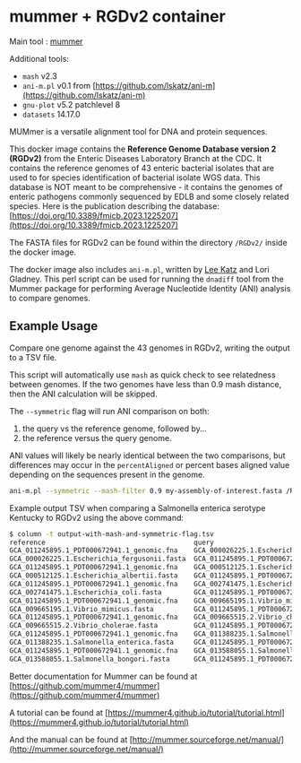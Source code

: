 # mummer + RGDv2 container

Main tool : [mummer](https://github.com/mummer4/mummer)

Additional tools:

- `mash` v2.3
- `ani-m.pl` v0.1 from [https://github.com/lskatz/ani-m](https://github.com/lskatz/ani-m)
- `gnu-plot` v5.2 patchlevel 8
- `datasets` 14.17.0

MUMmer is a versatile alignment tool for DNA and protein sequences.

This docker image contains the **Reference Genome Database version 2 (RGDv2)** from the Enteric Diseases Laboratory Branch at the CDC. It contains the reference genomes of 43 enteric bacterial isolates that are used to for species identification of bacterial isolate WGS data. This database is NOT meant to be comprehensive - it contains the genomes of enteric pathogens commonly sequenced by EDLB and some closely related species. Here is the publication describing the database: [https://doi.org/10.3389/fmicb.2023.1225207](https://doi.org/10.3389/fmicb.2023.1225207)

The FASTA files for RGDv2 can be found within the directory `/RGDv2/` inside the docker image.

The docker image also includes `ani-m.pl`, written by [Lee Katz](@lskatz) and Lori Gladney. This perl script can be used for running the `dnadiff` tool from the Mummer package for performing Average Nucleotide Identity (ANI) analysis to compare genomes.

## Example Usage

Compare one genome against the 43 genomes in RGDv2, writing the output to a TSV file.

This script will automatically use `mash` as quick check to see relatedness between genomes. If the two genomes have less than 0.9 mash distance, then the ANI calculation will be skipped.

The `--symmetric` flag will run ANI comparison on both:

 1. the query vs the reference genome, followed by...
 2. the reference versus the query genome.

 ANI values will likely be nearly identical between the two comparisons, but differences may occur in the `percentAligned` or percent bases aligned value depending on the sequences present in the genome.

```bash
ani-m.pl --symmetric --mash-filter 0.9 my-assembly-of-interest.fasta /RGDv2/*.fasta | tee output.tsv
```

Example output TSV when comparing a Salmonella enterica serotype Kentucky to RGDv2 using the above command:

```bash
$ column -t output-with-mash-and-symmetric-flag.tsv 
reference                                     query                                         ANI      stdev  percentAligned
GCA_011245895.1_PDT000672941.1_genomic.fna    GCA_000026225.1.Escherichia_fergusonii.fasta  84.7423  3.93   33.1834
GCA_000026225.1.Escherichia_fergusonii.fasta  GCA_011245895.1_PDT000672941.1_genomic.fna    84.7485  3.97   35.6278
GCA_011245895.1_PDT000672941.1_genomic.fna    GCA_000512125.1.Escherichia_albertii.fasta    84.8404  3.72   32.5365
GCA_000512125.1.Escherichia_albertii.fasta    GCA_011245895.1_PDT000672941.1_genomic.fna    84.8391  3.72   34.8883
GCA_011245895.1_PDT000672941.1_genomic.fna    GCA_002741475.1.Escherichia_coli.fasta        84.7711  3.76   35.5718
GCA_002741475.1.Escherichia_coli.fasta        GCA_011245895.1_PDT000672941.1_genomic.fna    84.7762  3.76   35.8077
GCA_011245895.1_PDT000672941.1_genomic.fna    GCA_009665195.1.Vibrio_mimicus.fasta          89.4273  6.41   0.7529
GCA_009665195.1.Vibrio_mimicus.fasta          GCA_011245895.1_PDT000672941.1_genomic.fna    89.4215  6.40   1.5694
GCA_011245895.1_PDT000672941.1_genomic.fna    GCA_009665515.2.Vibrio_cholerae.fasta         93.7723  7.47   2.4096
GCA_009665515.2.Vibrio_cholerae.fasta         GCA_011245895.1_PDT000672941.1_genomic.fna    93.7724  7.52   3.0205
GCA_011245895.1_PDT000672941.1_genomic.fna    GCA_011388235.1.Salmonella_enterica.fasta     98.7341  3.42   88.7485
GCA_011388235.1.Salmonella_enterica.fasta     GCA_011245895.1_PDT000672941.1_genomic.fna    98.7335  2.79   94.5892
GCA_011245895.1_PDT000672941.1_genomic.fna    GCA_013588055.1.Salmonella_bongori.fasta      90.3425  2.99   73.3307
GCA_013588055.1.Salmonella_bongori.fasta      GCA_011245895.1_PDT000672941.1_genomic.fna    90.3405  2.95   81.9293
```

Better documentation for Mummer can be found at [https://github.com/mummer4/mummer](https://github.com/mummer4/mummer)

A tutorial can be found at [https://mummer4.github.io/tutorial/tutorial.html](https://mummer4.github.io/tutorial/tutorial.html)

And the manual can be found at [http://mummer.sourceforge.net/manual/](http://mummer.sourceforge.net/manual/)
